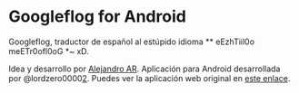 Googleflog for Android
==========
Googleflog, traductor de español al estúpido idioma ** eEzhTiil0o meETr0ofl0oG *~ xD.

Idea y desarrollo por [Alejandro AR][1].
Aplicación para Android desarrollada por @lordzero0000[2].
Puedes ver la aplicación web original en [este enlace][3].

[1]:http://abarcarodriguez.com
[2]:http://twitter.com/lordzero0000
[3]:http://abarcarodriguez.com/googleflog/
